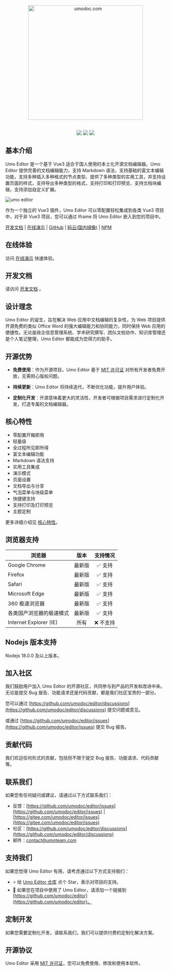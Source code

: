 <p style="text-align: center; margin: 2rem 0">
<a href="https://umodoc.com" target="_blank"><img src="https://unpkg.com/@umoteam/editor-external@latest/static/logo.svg" alt="umodoc.com" width="360" /></a>
</p>

<p style="text-align: center;">
<a href="https://github.com/umodoc/editor/blob/main/LICENSE" target="_blank"><img src="https://img.shields.io/npm/l/@umoteam/editor" /></a>
<a href="https://www.npmjs.com/package/@umoteam/editor" target="_blank"><img src="https://img.shields.io/npm/v/@umoteam/editor" /></a>
<a href="https://www.npmjs.com/package/@umoteam/editor" target="_blank"><img src="https://img.shields.io/npm/d18m/@umoteam/editor" /></a>
</p>

## 基本介绍

Umo Editor 是一个基于 Vue3 适合于国人使用的本土化开源文档编辑器。Umo Editor 提供完善的文档编辑能力，支持 Markdown 语法，支持基础的富文本编辑功能，支持多种插入多种格式的节点类型、提供了多种类型的实用工具，并支持设置页面的样式，支持导出多种类型的格式，支持打印和打印预览、支持文档块编辑，支持添加自定义扩展。

<img src="https://unpkg.com/@umoteam/editor-external@latest/static/umo-editor@2x.png" alt="umo editor" />

作为一个独立的 Vue3 插件，Umo Editor 可以零配置轻松集成到各类 Vue3 项目中，对于非 Vue3 项目，您可以通过 Iframe 将 Umo Editor 嵌入到您的项目中。

[开发文档](https://editor.umodoc.com/docs) | [在线演示](https://demo.umodoc.com/editor) | [GitHub](https://github.com/umodoc/editor) | [码云(国内镜像)](https://gitee.com/umodoc/editor) | [NPM](https://www.npmjs.com/package/@umoteam/editor)

## 在线体验

访问 [在线演示](https://demo.umodoc.com/editor?pane=no) 快速体验。

## 开发文档

请访问 [开发文档](https://editor.umodoc.com/docs) 。

## 设计理念

Umo Editor 的诞生，旨在解决 Web 应用中文档编辑的复杂性，为 Web 项目提供开源免费的类似 Office Word 的强大编辑能力和协同能力，同时保持 Web 应用的便捷性。无论是政企信息管理系统、学术研究撰写、团队文档协作、知识库管理还是个人笔记整理，Umo Editor 都能成为您得力的助手。

## 开源优势

- **免费使用**：作为开源项目，Umo Editor 基于 [MIT 许可证](https://github.com/umo-editor/umo-editor/blob/main/LICENSE) 对所有开发者免费开放，无需担心版权问题。

- **持续更新**：Umo Editor 将持续迭代，不断优化功能，提升用户体验。

- **定制化开发**：开源意味着更大的灵活性，开发者可根据项目需求进行定制化开发，打造专属的文档编辑器。

## 核心特性

- 零配置开箱即用
- 轻量级
- 全过程所见即所得
- 富文本编辑功能
- Markdown 语法支持
- 实用工具集成
- 演示模式
- 页面设置
- 文档导出与分享
- 气泡菜单与块级菜单
- 快捷键支持
- 支持打印及打印预览
- 主题定制

更多详细介绍见 [核心特性](https://editor.umodoc.com/docs/features)。

## 浏览器支持

| 浏览器                   |  版本  | 支持情况  |
| ------------------------ | :----: | :-------: |
| Google Chrome            | 最新版 |  ✅ 支持  |
| Firefox                  | 最新版 |  ✅ 支持  |
| Safari                   | 最新版 |  ✅ 支持  |
| Microsoft Edge           | 最新版 |  ✅ 支持  |
| 360 极速浏览器           | 最新版 |  ✅ 支持  |
| 各类国产浏览器的极速模式 | 最新版 |  ✅ 支持  |
| Internet Explorer (IE)   |  所有  | ❌ 不支持 |

## Nodejs 版本支持

Nodejs 18.0.0 及以上版本。

## 加入社区

我们鼓励用户加入 Umo Editor 的开源社区，共同参与到产品的开发和改进中来。无论是提交 Bug 报告、功能请求还是代码贡献，都是我们社区宝贵的一部分。

您可以通过 [https://github.com/umodoc/editor/discussions](https://github.com/umodoc/editor/discussions) 提交问题或意见。

或通过 [https://github.com/umodoc/editor/issues](https://github.com/umodoc/editor/issues) 提交 Bug 报告。

## 贡献代码

我们欢迎任何形式的贡献，包括但不限于提交 Bug 报告、功能请求、代码贡献等。

## 联系我们

如果您有任何疑问或建议，请通过以下方式联系我们：

- 反馈：[https://github.com/umodoc/editor/issues](https://github.com/umodoc/editor/issues) | [https://gitee.com/umodoc/editor/issues](https://gitee.com/umodoc/editor/issues)
- 社区：[https://github.com/umodoc/editor/discussions](https://github.com/umodoc/editor/discussions)
- 邮件：[contact@umoteam.com](mailto:contact@umoteam.com)

## 支持我们

如果您觉得 Umo Editor 有用，请考虑通过以下方式支持我们：

- ⭐ 给 [Umo Editor 仓库](https://github.com/umodoc/editor) 点个 Star，表示对项目的支持。
- 🔗 如果您在项目中使用了 Umo Editor，请添加一个链接到 [https://github.com/umodoc/editor](https://github.com/umodoc/editor)。

## 定制开发

如果您需要定制化开发，请联系我们，我们可以提供付费的定制化解决方案。

## 开源协议

Umo Editor 采用 [MIT 许可证](./LICENSE)，您可以免费使用、修改和使用本软件。
